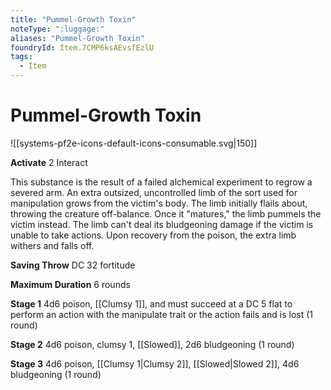 ```yaml
---
title: "Pummel-Growth Toxin"
noteType: ":luggage:"
aliases: "Pummel-Growth Toxin"
foundryId: Item.7CMP6ksAEvsfEzlU
tags:
  - Item
---
```


# Pummel-Growth Toxin
![[systems-pf2e-icons-default-icons-consumable.svg|150]]

**Activate** 2 Interact

This substance is the result of a failed alchemical experiment to regrow a severed arm. An extra outsized, uncontrolled limb of the sort used for manipulation grows from the victim's body. The limb initially flails about, throwing the creature off-balance. Once it "matures," the limb pummels the victim instead. The limb can't deal its bludgeoning damage if the victim is unable to take actions. Upon recovery from the poison, the extra limb withers and falls off.

**Saving Throw** DC 32 fortitude

**Maximum Duration** 6 rounds

**Stage 1** 4d6 poison, [[Clumsy 1]], and must succeed at a DC 5 flat to perform an action with the manipulate trait or the action fails and is lost (1 round)

**Stage 2** 4d6 poison, clumsy 1, [[Slowed]], 2d6 bludgeoning (1 round)

**Stage 3** 4d6 poison, [[Clumsy 1|Clumsy 2]], [[Slowed|Slowed 2]], 4d6 bludgeoning (1 round)
